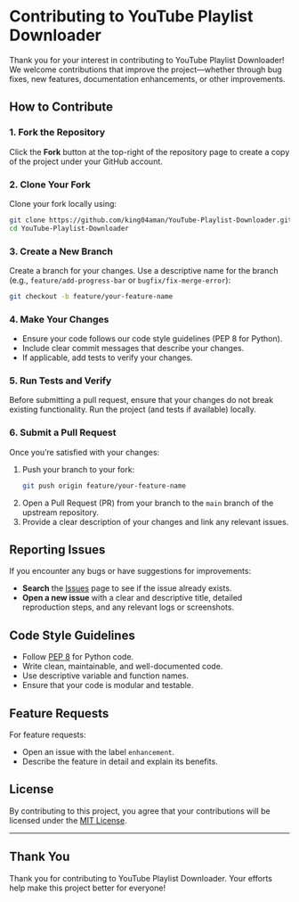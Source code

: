 # Contributing to YouTube Playlist Downloader

Thank you for your interest in contributing to YouTube Playlist Downloader! We welcome contributions that improve the project—whether through bug fixes, new features, documentation enhancements, or other improvements.

## How to Contribute

### 1. Fork the Repository
Click the **Fork** button at the top-right of the repository page to create a copy of the project under your GitHub account.

### 2. Clone Your Fork
Clone your fork locally using:
```bash
git clone https://github.com/king04aman/YouTube-Playlist-Downloader.git
cd YouTube-Playlist-Downloader
```

### 3. Create a New Branch
Create a branch for your changes. Use a descriptive name for the branch (e.g., `feature/add-progress-bar` or `bugfix/fix-merge-error`):
```bash
git checkout -b feature/your-feature-name
```

### 4. Make Your Changes
- Ensure your code follows our code style guidelines (PEP 8 for Python).
- Include clear commit messages that describe your changes.
- If applicable, add tests to verify your changes.

### 5. Run Tests and Verify
Before submitting a pull request, ensure that your changes do not break existing functionality. Run the project (and tests if available) locally.

### 6. Submit a Pull Request
Once you’re satisfied with your changes:
1. Push your branch to your fork:
   ```bash
   git push origin feature/your-feature-name
   ```
2. Open a Pull Request (PR) from your branch to the `main` branch of the upstream repository.
3. Provide a clear description of your changes and link any relevant issues.

## Reporting Issues

If you encounter any bugs or have suggestions for improvements:
- **Search** the [Issues](https://github.com/yourusername/YouTube-Playlist-Downloader/issues) page to see if the issue already exists.
- **Open a new issue** with a clear and descriptive title, detailed reproduction steps, and any relevant logs or screenshots.

## Code Style Guidelines

- Follow [PEP 8](https://www.python.org/dev/peps/pep-0008/) for Python code.
- Write clean, maintainable, and well-documented code.
- Use descriptive variable and function names.
- Ensure that your code is modular and testable.

## Feature Requests

For feature requests:
- Open an issue with the label `enhancement`.
- Describe the feature in detail and explain its benefits.

## License

By contributing to this project, you agree that your contributions will be licensed under the [MIT License](LICENSE).

---

## Thank You
Thank you for contributing to YouTube Playlist Downloader. Your efforts help make this project better for everyone!
